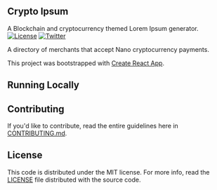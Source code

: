 ## Crypto Ipsum  
A Blockchain and cryptocurrency themed Lorem Ipsum generator.  
[![License](https://img.shields.io/badge/license-mit-blue.svg?style=flat)](/LICENSE)
[![Twitter](https://img.shields.io/badge/Twitter-@2faorg-blue.svg)](https://twitter.com/crypto_ipsum)

A directory of merchants that accept Nano cryptocurrency payments.

This project was bootstrapped with [Create React App](https://github.com/facebookincubator/create-react-app).

## Running Locally

## Contributing

If you'd like to contribute, read the entire guidelines here in
[CONTRIBUTING.md][contrib].

## License

This code is distributed under the MIT license. For more info, read the
[LICENSE][license] file distributed with the source code.

[contrib]: /CONTRIBUTING.md
[license]: /LICENSE
